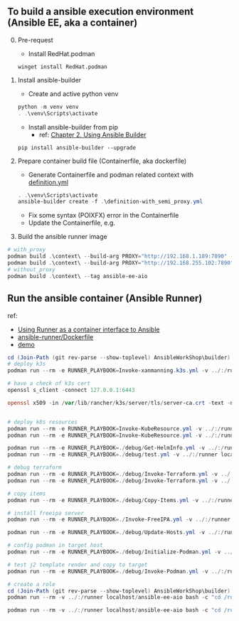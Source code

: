 ## To build a ansible execution environment (Ansible EE, aka a container)
0. Pre-request
   - Install RedHat.podman
    ```
    winget install RedHat.podman
    ```

1. Install ansible-builder
   - Create and active python venv
    ```powershell
    python -m venv venv
    . .\venv\Scripts\activate
    ```
   - Install ansible-builder from pip
     - ref: [Chapter 2. Using Ansible Builder](https://access.redhat.com/documentation/en-us/red_hat_ansible_automation_platform/2.0-ea/html-single/ansible_builder_guide/index)

    ```
    pip install ansible-builder --upgrade
    ```

2. Prepare container build file (Containerfile, aka dockerfile)
   - Generate Containerfile and podman related context with [definition.yml](definition.yml)
   ```powershell
   . .\venv\Scripts\activate
   ansible-builder create -f .\definition-with_semi_proxy.yml 
   ```
   - Fix some syntax (POIXFX) error in the Containerfile
   - Update the Containerfile, e.g.

3. Build the ansible runner image
```powershell
# with_proxy
podman build .\context\ --build-arg PROXY="http://192.168.1.189:7890" --tag ansible-ee-aio
podman build .\context\ --build-arg PROXY="http://192.168.255.102:7890" --tag ansible-ee-aio
# without_proxy
podman build .\context\ --tag ansible-ee-aio
```

## Run the ansible container (Ansible Runner)
ref: 
 - [Using Runner as a container interface to Ansible](https://ansible-runner.readthedocs.io/en/stable/container/)
 - [ansible-runner/Dockerfile](https://github.com/ansible/ansible-runner/blob/devel/Dockerfile)
 - [demo](https://github.com/ansible/ansible-runner/tree/devel/demo)

```powershell
cd (Join-Path (git rev-parse --show-toplevel) AnsibleWorkShop\builder)
# deploy k3s
podman run --rm -e RUNNER_PLAYBOOK=Invoke-xanmanning.k3s.yml -v ../:/runner localhost/ansible-ee-aio ansible-runner run /runner -vv

# have a check of k3s cert
openssl s_client -connect 127.0.0.1:6443

openssl x509 -in /var/lib/rancher/k3s/server/tls/server-ca.crt -text -noout


# deploy k8s resources 
podman run --rm -e RUNNER_PLAYBOOK=Invoke-KubeResource.yml -v ../:/runner localhost/ansible-ee-aio
podman run --rm -e RUNNER_PLAYBOOK=Invoke-KubeResource.yml -v ../:/runner localhost/ansible-ee-aio ansible-runner run /runner -vvvv

podman run --rm -e RUNNER_PLAYBOOK=./debug/Get-HelmInfo.yml -v ../:/runner localhost/ansible-ee-aio
podman run --rm -e RUNNER_PLAYBOOK=./debug/test.yml -v ../:/runner localhost/ansible-ee-aio ansible-runner run /runner -vvvv

# debug terraform
podman run --rm -e RUNNER_PLAYBOOK=./debug/Invoke-Terraform.yml -v ../:/runner -v ../../TerraformWorkShop/:/TerraformWorkShop/ localhost/ansible-ee-k8s ansible-runner run /runner -vvvv
podman run --rm -e RUNNER_PLAYBOOK=./debug/Invoke-Terraform.yml -v ../:/runner localhost/ansible-ee-k8s ansible-runner run /runner -vvvv

# copy items
podman run --rm -e RUNNER_PLAYBOOK=./debug/Copy-Items.yml -v ../:/runner -v ../../TerraformWorkShop/:/TerraformWorkShop/ localhost/ansible-ee-k8s ansible-runner run /runner -vvvv

# install freeipa server
podman run --rm -e RUNNER_PLAYBOOK=./Invoke-FreeIPA.yml -v ../:/runner localhost/ansible-ee-k8s ansible-runner run /runner -vvvv

podman run --rm -e RUNNER_PLAYBOOK=./debug/Update-Hosts.yml -v ../:/runner localhost/ansible-ee-k8s ansible-runner run /runner -vvvv

# config podman in target host
podman run --rm -e RUNNER_PLAYBOOK=./debug/Initialize-Podman.yml -v ../:/runner localhost/ansible-ee-aio ansible-runner run /runner -vv

# test j2 template render and copy to target
podman run --rm -e RUNNER_PLAYBOOK=./debug/Invoke-Podman.yml -v ../:/runner -v ../../KubeWorkShop/:/KubeWorkShop/ localhost/ansible-ee-aio ansible-runner run /runner -vv

# create a role
cd (Join-Path (git rev-parse --show-toplevel) AnsibleWorkShop\builder)
podman run --rm -v ../:/runner localhost/ansible-ee-aio bash -c "cd /runner/roles/ && ansible-galaxy init ansible-podman-rootless"

podman run --rm -v ../:/runner localhost/ansible-ee-aio bash -c "cd /runner/roles/ && ansible --version"
```